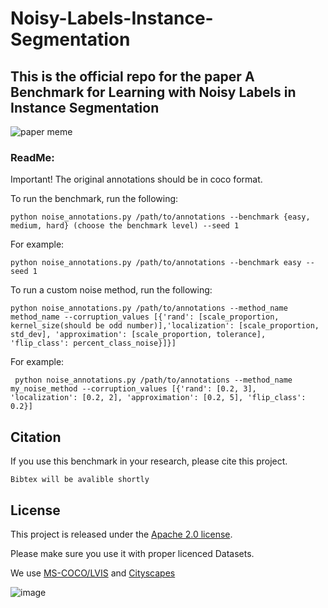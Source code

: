 # Noisy-Labels-Instance-Segmentation
## This is the official repo for the paper A Benchmark for Learning with Noisy Labels in Instance Segmentation

![paper meme](https://github.com/eden500/Noisy-Labels-Instance-Segmentation/assets/66938362/e786140b-cd28-41d3-8193-2529f1ed37d5)

### ReadMe:
Important! The original annotations should be in coco format.

To run the benchmark, run the following:
```
python noise_annotations.py /path/to/annotations --benchmark {easy, medium, hard} (choose the benchmark level) --seed 1
```

For example:
```
python noise_annotations.py /path/to/annotations --benchmark easy --seed 1
```


To run a custom noise method, run the following:
```
python noise_annotations.py /path/to/annotations --method_name method_name --corruption_values [{'rand': [scale_proportion, kernel_size(should be odd number)],'localization': [scale_proportion, std_dev], 'approximation': [scale_proportion, tolerance], 'flip_class': percent_class_noise}]}]
```

For example:
```
 python noise_annotations.py /path/to/annotations --method_name my_noise_method --corruption_values [{'rand': [0.2, 3], 'localization': [0.2, 2], 'approximation': [0.2, 5], 'flip_class': 0.2}]
```


## Citation


If you use this benchmark in your research, please cite this project.


```
Bibtex will be avalible shortly
```


## License

This project is released under the [Apache 2.0 license](https://github.com/eden500/Noisy-Labels-Instance-Segmentation/blob/main/LICENSE.txt).


Please make sure you use it with proper licenced Datasets.

We use [MS-COCO/LVIS](https://cocodataset.org/#termsofuse) and [Cityscapes](https://www.cityscapes-dataset.com/license/)


![image](https://github.com/eden500/Noisy-Labels-Instance-Segmentation/assets/66938362/3e22ad79-3f12-4767-b994-2df57dd265e7)
